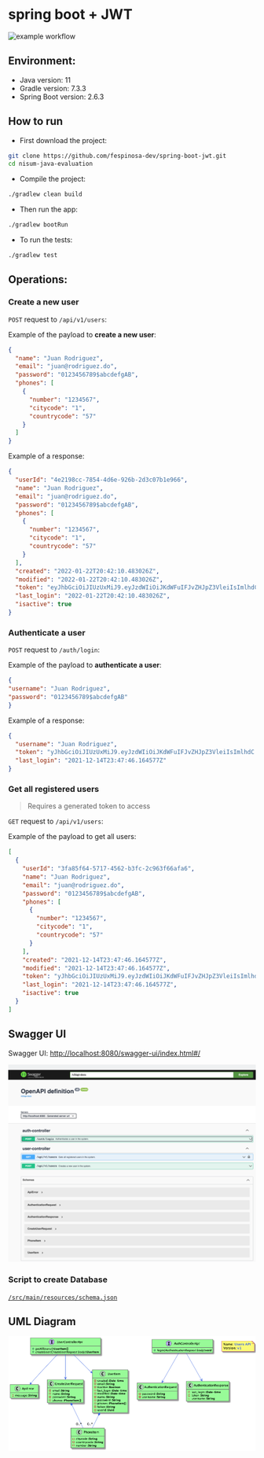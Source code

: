 # spring boot + JWT 

![example workflow](https://github.com/fespinosa-dev/nisum-java-evaluation/actions/workflows/gradle.yml/badge.svg)

## Environment:
- Java version: 11
- Gradle version: 7.3.3
- Spring Boot version: 2.6.3

## How to run
- First download the project:

```bash
git clone https://github.com/fespinosa-dev/spring-boot-jwt.git
cd nisum-java-evaluation
```
- Compile the project:

```bash
./gradlew clean build
```
- Then run the app:
```bash
./gradlew bootRun
```
- To run the tests:
```bash
./gradlew test
```
## Operations:

### Create a new user

`POST` request to `/api/v1/users`:



Example of the payload to **create a new user**:
```json
{
  "name": "Juan Rodriguez",
  "email": "juan@rodriguez.do",
  "password": "0123456789$abcdefgAB",
  "phones": [
    {
      "number": "1234567",
      "citycode": "1",
      "countrycode": "57"
    }
  ]
}
```
Example of a response:

```json
{
  "userId": "4e2198cc-7854-4d6e-926b-2d3c07b1e966",
  "name": "Juan Rodriguez",
  "email": "juan@rodriguez.do",
  "password": "0123456789$abcdefgAB",
  "phones": [
    {
      "number": "1234567",
      "citycode": "1",
      "countrycode": "57"
    }
  ],
  "created": "2022-01-22T20:42:10.483026Z",
  "modified": "2022-01-22T20:42:10.483026Z",
  "token": "eyJhbGciOiJIUzUxMiJ9.eyJzdWIiOiJKdWFuIFJvZHJpZ3VleiIsImlhdCI6MTY0Mjg4NDEzMCwiZXhwIjoxNjQyOTcwNTMwfQ.ELZHmPcdnt...",
  "last_login": "2022-01-22T20:42:10.483026Z",
  "isactive": true
}
```

### Authenticate a user

`POST` request to `/auth/login`:


Example of the payload to **authenticate a user**:

```json
{
"username": "Juan Rodriguez",
"password": "0123456789$abcdefgAB"
}
```

Example of a response:

```json
{
  "username": "Juan Rodriguez",
  "token": "yJhbGciOiJIUzUxMiJ9.eyJzdWIiOiJKdWFuIFJvZHJpZ3VleiIsImlhdC...",
  "last_login": "2021-12-14T23:47:46.164577Z"
}
```
### Get all registered users

>Requires a generated token to access

`GET` request to `/api/v1/users`:

Example of the payload to get all users:

```json
[
  {
    "userId": "3fa85f64-5717-4562-b3fc-2c963f66afa6",
    "name": "Juan Rodriguez",
    "email": "juan@rodriguez.do",
    "password": "0123456789$abcdefgAB",
    "phones": [
      {
        "number": "1234567",
        "citycode": "1",
        "countrycode": "57"
      }
    ],
    "created": "2021-12-14T23:47:46.164577Z",
    "modified": "2021-12-14T23:47:46.164577Z",
    "token": "yJhbGciOiJIUzUxMiJ9.eyJzdWIiOiJKdWFuIFJvZHJpZ3VleiIsImlhdC...",
    "last_login": "2021-12-14T23:47:46.164577Z",
    "isactive": true
  }
]
```
## Swagger UI

Swagger UI: [http://localhost:8080/swagger-ui/index.html#/](http://localhost:8080/swagger-ui/index.html)

![Swagger UI](swagger.png)


### Script to create Database

[`/src/main/resources/schema.json`](src/main/resources/schema.sql)

## UML Diagram

![Uml Diagram](diagram/diagram.png)
